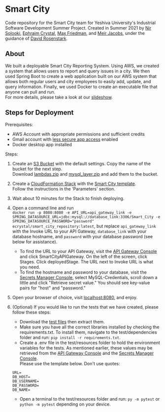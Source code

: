# Smart City

Code repository for the Smart City team for Yeshiva University's Industrial Software Development Summer Project. Created in Summer 2021 by [Nir Solooki](https://www.linkedin.com/in/nir-solooki-018702204/), [Ephraim Crystal](https://www.linkedin.com/in/ephraim-crystal-429a8020a/), [Max Friedman](https://www.linkedin.com/in/max-friedman-98a77a205/), and [Meir Jacobs](https://www.linkedin.com/in/jordan-meir-jacobs/), under the guidance of [David Rosenstark](https://www.linkedin.com/in/david-rosenstark-3b070b8/).

## About
We built a deployable Smart City Reporting System. Using AWS, we created a system that allows users to report and query issues in a city. We then used Spring Boot to create a web application built on our AWS system that allows both regular users and city employees to easily add, update, and query information. Finally, we used Docker to create an executable file that anyone can pull and run.\
For more details, please take a look at our [slideshow](https://github.com/meirjacobs/Smart-City/blob/main/Smart%20City%20Reporting%20System.pptx).

## Steps for Deployment

Prerequisites: 
- AWS Account with appropriate permissions and sufficient credits
- Gmail account with [less secure app access](https://myaccount.google.com/lesssecureapps) enabled
- Docker desktop app installed

Steps:
1. Create an [S3 Bucket](https://s3.console.aws.amazon.com/s3/home) with the default settings. Copy the name of the bucket for the next step.\
Download [lambdas.zip](https://github.com/meirjacobs/Smart-City/blob/main/CloudFormation/lambdas.zip) and [mysql_layer.zip](https://github.com/meirjacobs/Smart-City/blob/main/CloudFormation/mysql_layer.zip) and add them to the bucket.

2. Create a [CloudFormation Stack](https://console.aws.amazon.com/cloudformation/home) with the [Smart City template](https://github.com/meirjacobs/Smart-City/blob/main/CloudFormation/smart_city_template.yml).\
Follow the instructions in the 'Parameters' section.

3. Wait about 10 minutes for the Stack to finish deploying.

4. Open a command line and run\
`docker run -p 8080:8080 -e API_URL=api_gateway_link -e SPRING_DATASOURCE_URL=jdbc:mysql://database_link:3306/Smart_City -e SPRING_DATASOURCE_PASSWORD="password" ecrystal/smart_city_repository:latest`, but replace `api_gateway_link` with the Invoke URL to your API Gateway, `database_link` with your database hostname, and `password` with your database password (see below for assistance).
    * To find the URL to your API Gateway, visit the [API Gateway Console](https://console.aws.amazon.com/apigateway/main/apis) and click SmartCityAPIGateway. On the left of the screen, click Stages. Click deployedStage. The URL next to Invoke URL is what you need.
    * To find the hostname and password to your database, visit the [Secrets Manager Console](https://console.aws.amazon.com/secretsmanager/home), select MySQL-Credentials, scroll down a little and click "Retrieve secret value." You should see key-value pairs for "host" and "password."

5. Open your browser of choice, visit [localhost:8080](https://localhost:8080), and enjoy.

6. (Optional) If you would like to run the tests that we have created, please follow these steps:
    * Download the [test files](https://downgit.github.io/#/home?url=https://github.com/meirjacobs/Smart-City/tree/main/src/test) then extract them.
    * Make sure you have all the correct libraries installed by checking the requirements.txt. To install them, navigate to the test/dependencies folder and run: `pip install -r requirements.txt`.
    * Create a .env file in the test/resources folder to hold the environment variables for the tests. As mentioned earlier, these values may be retrieved from the [API Gateway Console](https://console.aws.amazon.com/apigateway/main/apis) and the [Secrets Manager Console](https://console.aws.amazon.com/secretsmanager/home).\
    Please use the template below. Don't use quotes:
    ```
    URL=
    DB_HOST=
    DB_USERNAME=
    DB_PASSWORD=
    DB_NAME=
    ```
    * Open a terminal to the test/resources folder and run: `py -m pytest` or `python -m pytest` depending on your device.